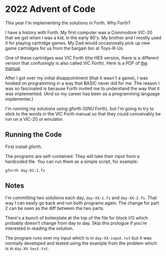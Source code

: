 # 2022 Advent of Code

This year I'm implementing the solutions in Forth.  Why Forth?

I have a history with Forth.  My first computer was a Commodore VIC-20 that we
got when I was a kid, in the early 80's.  My brother and I mostly used it for
playing cartridge games.  My Dad would occasionally pick up new game cartridges
for us from the bargain bin at Toys-R-Us.

One of these cartridges was VIC Forth (the HES version, there is a different
version that confusingly is also called VIC Forth).  Here is a PDF of
[the manual](https://ia600408.us.archive.org/14/items/VIC_Forth_1982_HES/VIC_Forth_1982_HES.pdf).

After I got over my initial disappointment (that it wasn't a game), I was hooked
on programming in a way that BASIC never did for me.  The reason I was so
fascinated is because Forth invited me to understand the way that it was
implemented.  (And so my career has been as a programming language implementer.)

I'm running my solutions using gforth (GNU Forth), but I'm going to try to stick
to the words in the VIC Forth manual so that they could conceivably be run on a
VIC-20 or emulator.

## Running the Code

First install gforth.

The programs are self-contained.  They will take their input from a hardcoded
file.  You can run them as a simple script, for example:

```shell
gforth day-01-1.fs
```

## Notes

I'm committing two solutions each day, `day-XX-1.fs` and `day-XX-2.fs`.  That
way I can easily go back and run both programs again.  The change for part 2 can
be seen as the diff between the two parts.

There's a bunch of boilerplate at the top of the file for block I/O which
probably doesn't change from day to day.  Skip this prologue if you're
interested in reading the solution.

The program runs over my input which is in `day-XX-input.txt` but it was
normally developed and tested using the example from the problem which is in
`day-XX-test.txt`.
